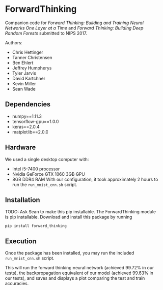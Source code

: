# ForwardThinking
Companion code for _Forward Thinking: Building and Training Neural Networks One Layer at a Time_ and _Forward Thinking: Building Deep Random Forests_ submitted to NIPS 2017.

Authors:
- Chris Hettinger
- Tanner Christensen
- Ben Ehlert
- Jeffrey Humpherys
- Tyler Jarvis
- David Kartchner
- Kevin Miller
- Sean Wade

## Dependencies
- numpy==1.11.3
- tensorflow-gpu==1.0.0
- keras==2.0.4
- matplotlib==2.0.0

## Hardware
We used a single desktop computer with:
- Intel i5-7400 processor
- Nvidia GeForce GTX 1060 3GB GPU
- 8GB DDR4 RAM
With our configuration, it took approximately 2 hours to run the `run_mnist_cnn.sh` script.

## Installation
TODO: Ask Sean to make this pip installable.
The ForwardThinking module is pip installable. Download and install this package by running

```pip install forward_thinking```

## Execution
Once the package has been installed, you may run the included `run_mnist_cnn.sh` script. 

This will run the forward thinking neural network (achieved 99.72% in our tests), the backpropagation equivalent of our model (achieved 99.63% in our tests), and saves and displays a plot comparing the test and train accuracies.
